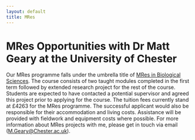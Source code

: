 ```yaml
---
layout: default
title: MRes
---
```


MRes Opportunities with Dr Matt Geary at the University of Chester
=====================================================================

<!--During the next academic year I have several research opportunities for-->
<!--students who would be interested in undertaking a masters by research-->
<!--degree programme.-->

<!--<br>-->

<!--My projects available this year are:-->
<!--* Pond colonisation on the Black Isle  -->
<!--* Great Crested Newt occupancy on the Black Isle  -->
<!--* Using atlas data to estimate bird density and occupancy-->
<!--* Conservation genetics of Natterjack toads at Red Rocks-->

<!--<br>-->

<!--Please see the descriptions below for more information-->

<!--<br>-->

Our MRes programme falls under the umbrella title of [MRes in Biological
Sciences](http://www.chester.ac.uk/biological-sciences/research/MRes-programmes). The
course consists of two taught modules completed in the first term
followed by extended research project for the rest of the course.
Students are expected to have contacted a potential supervisor and
agreed this project prior to applying for the course. The tuition fees
currently stand at £4263 for the MRes programme. The successful
applicant would also be responsible for their accommodation and living
costs. Assistance will be provided with fieldwork and equipment costs where possible. For more information about MRes projects with me, please get in touch via email (<M.Geary@Chester.ac.uk>). 

<br>


<!--Highland White-Faced Darter Dragonfly Ecology-->
<!---------------------------------------------------->
<!--_w/ Dr. Achaz von Hardenberg_  -->

<!--White-faced darter (_Leucorrhinia dubia_) are a habitat-specialist dragonfly which is currently classified as endangered on the British Red Data list. They are patchily distributed in Britain with the largest populations in the Scottish Highlands. Previous projects at the university of Chester have established a monitoring protocol to survey each life-stage of the white-faced darter. This project would use this protocol to monitor white-faced darter across several sights in the Scottish Highlands. The project will investigate differences in ecology, demographics and habitat preference across sites and provide information which will contribute to white-faced darter conservation at current sites as well as allow future surveys to better target suitable sites which are currently overlooked. This project will involve fieldwork in the Highlands of Scotland and students should be expected to be based there during the field season. This project would suit a student who is keen to work in the field. It will require good networking skills and the ability to work independently.-->

<!--<br>-->

<!--Pond colonisation on the Black Isle-->
<!---------------------------------------------------->
<!--_w/ Scottish Natural Heritage and Dr. Lottie Hosie_  -->

<!--Ponds are a specialist habitat which have been lost across large areas of Great Britain during the last century. This has led to the creation of ponds as an example of conservation management in many areas. The ultimate objective of such pond creation efforts may be to benefit particular target species such as great crested newt (_Triturus cristatus_), however, they also provide habitat, both transient and permanent for a range of other species. This project will use biodiversity assessments of newly created ponds on the Black Isle, Scottish Highlands, spanning a range of ages. The project will investigate changes in species richness and diversity over time as well as habitat features associated with particular taxa. This project will involve fieldwork in the Highlands of Scotland and students should be expected to be based there during the field season. This project would suit a student who is keen to work in the field. It will require good networking skills and the ability to work independently.-->

<!--<br>-->

<!--Great Crested Newt occupancy on the Black Isle-->
<!---------------------------------------------------->
<!--_w/ Scottish Natural Heritage and Dr. Lottie Hosie_  -->

<!--The Great Crested Newt (_Triturus cristatus_; GCN) is a UK Biodiversity Action Plan Priority Species which is protected by both UK and European legislation. Their biphasic lifestyle makes considerable use of terrestrial habitat surrounding their breeding ponds, but we know very little about this aspect of their lives. In contrast there is often extensive data, collected by enthusiastic volunteer surveyors, showing pond occupancy by the species during the breeding season. Combining such field data and modelling approaches can usefully inform management of GCN populations.Indeed, modelling methods have revealed the importance in this population of the surrounding woodland to newts (Miró _et al._ 2017) One particularly promising area of research is the use of occupancy modelling methods to investigate relationships between amphibian presence /abundance and variables related to habitats and management practices (e.g. Peterman et al, 2013). Not only can these models allow us to improve our understanding of GCN ecology but they can also be used to provide evidence for beneficial management actions for GCN conservation. Output from occupancy models can also help improve efficiency and accuracy of volunteer GCN surveys  and the value of this will be assessed. The project will concentrate on a population of GCN on the Black Isle, Scottish Highlands which, due to their relative isolation, provides an interesting situation to investigate pond-specific preferences and relationships with habitat features.-->

<!--<br>-->

<!--Using atlas data to estimate bird density and occupancy-->
<!---------------------------------------------------->
<!--_w/ Dr. Achaz von Hardenberg_  -->

<!--Bird atlases represent a huge undertaking which relies largely on the efforts of deeply committed amateurs around the country. These atlases, plus the survey work which informs them, represents an extremely useful source of information about bird distributions. This project aims to use the North Wales Bird Atlas as the basis for adding value to the bird atlas as a scientific resource. The project will make use of both the atlas data itself along with data from the various surveys which contributed to the atlas. The project will use modern statistical modelling approaches to estimate population density of key species in North Wales with regards to habitat as well as occupancy across the region. This project would suit a student with an interest in ornithology and innovative quantitative ecology methods.-->

<!--<br>-->

<!--Conservation genetics of Natterjack toads at Red Rocks-->
<!---------------------------------------------------->
<!--_w/ Cheshire Wildlife Trust, Dr. Lottie Hosie and Dr. Anna Muir_  -->

<!--Small, isolated populations are at high risk of local extinction due to loss of genetic variability and-->
<!--associated reduction in fitness. Therefore, knowledge of population size and genetic diversity in-->
<!--isolated populations is vital in order to prioritise conservation actions and recover populations that-->
<!--are at risk. The natterjack toad (_Epidalea calamita_) is endangered and legally protected in Britain-->
<!--and exists in less than 40 locations, making it of high conservation concern. One native natterjack-->
<!--toad site lies on the edge of the Dee Estuary at Cheshire Wildlife Trust’s Red Rocks Nature Reserve. The historical population declined to extinction in the early 90’s and was reintroduced from a source population in North Merseyside However, due to the lack of suitable surrounding coastal dune habitat, the natterjack toad-->
<!--population at Red Rocks is now thought to be completely isolated and concerns have been raised-->
<!--that population numbers are low. Therefore, knowledge of population size and genetic diversity of-->
<!--the natterjack toads at this site are vital to avoid a second local extinction event.-->
<!--This project will involve collection of non-invasive samples in the field and will use conservation-->
<!--genetic techniques, including microsatellite markers and genetic capture-recapture, to: 1) quantify-->
<!--the number of individuals within the population; and 2) assess the genetic diversity of the-->
<!--population. The results of this study will be used to form conservation recommendations with-->
<!--Cheshire Wildlife Trust. The ideal candidate will have previous experience of laboratory work (including DNA extraction-->
<!--and PCR) and access to a vehicle for fieldwork.  -->

